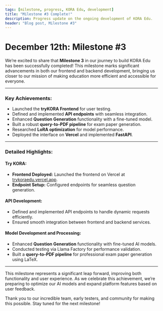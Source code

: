 ```yaml
---
tags: [milestone, progress, KORA Edu, development]
title: "Milestone #3 Complete!"
description: Progress update on the ongoing development of KORA Edu.
header: "Blog post, Milestone #3"
---
```


# December 12th: Milestone #3

We’re excited to share that **Milestone 3** in our journey to build KORA Edu has been successfully completed! This milestone marks significant advancements in both our frontend and backend development, bringing us closer to our mission of making education more efficient and accessible for everyone.

---

### Key Achievements:
- Launched the **tryKORA Frontend** for user testing.
- Defined and implemented **API endpoints** with seamless integration.
- Enhanced **Question Generation** functionality with a fine-tuned model.
- Built a robust **query-to-PDF pipeline** for exam paper generation.
- Researched **LoRA optimization** for model performance.
- Deployed the interface on **Vercel** and implemented **FastAPI**.

---

### Detailed Highlights:

#### **Try KORA:**
- **Frontend Deployed:** Launched the frontend on Vercel at [trykoraedu.vercel.app](http://trykoraedu.vercel.app).
- **Endpoint Setup:** Configured endpoints for seamless question generation.

#### **API Development:**
- Defined and implemented API endpoints to handle dynamic requests efficiently.
- Ensured smooth integration between frontend and backend services.

#### **Model Development and Processing:**
- Enhanced **Question Generation** functionality with fine-tuned AI models.
- Conducted testing via Llama Factory for performance validation.
- Built a **query-to-PDF pipeline** for professional exam paper generation using LaTeX.

---

This milestone represents a significant leap forward, improving both functionality and user experience. As we celebrate this achievement, we’re preparing to optimize our AI models and expand platform features based on user feedback.

Thank you to our incredible team, early testers, and community for making this possible. Stay tuned for the next milestone!
